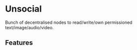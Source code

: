 # Unsocial

Bunch of decentralised nodes to read/write/own permissioned text/image/audio/video.

## Features
